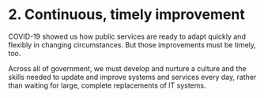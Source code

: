 # 2. Continuous, timely improvement 

COVID-19 showed us how public services are ready to adapt quickly and flexibly in changing circumstances. But those improvements must be timely, too. 

Across all of government, we must develop and nurture a culture and the skills needed to update and improve systems and services every day, rather than waiting for large, complete replacements of IT systems.
